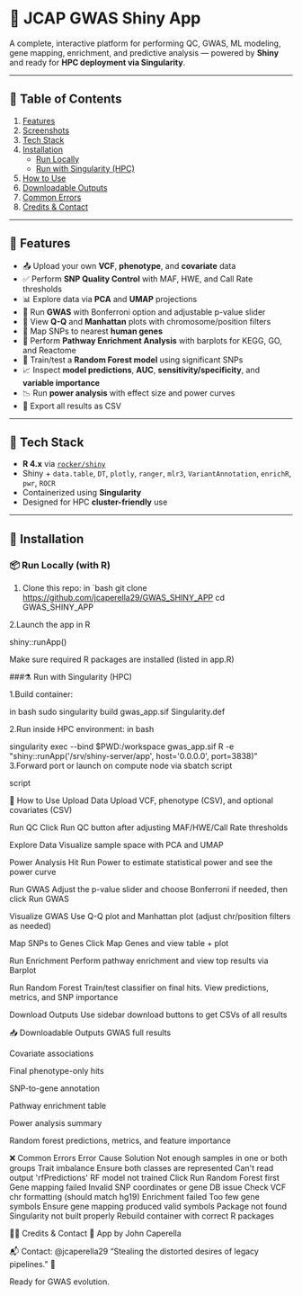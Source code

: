 # 🧬 JCAP GWAS Shiny App

A complete, interactive platform for performing QC, GWAS, ML modeling, gene mapping, enrichment, and predictive analysis — powered by **Shiny** and ready for **HPC deployment via Singularity**.

---

## 🔗 Table of Contents

1. [Features](#features)
2. [Screenshots](#screenshots)
3. [Tech Stack](#tech-stack)
4. [Installation](#installation)
   - [Run Locally](#run-locally)
   - [Run with Singularity (HPC)](#run-with-singularity-hpc)
5. [How to Use](#how-to-use)
6. [Downloadable Outputs](#downloadable-outputs)
7. [Common Errors](#common-errors)
8. [Credits & Contact](#credits--contact)

---

## 🚀 Features

- 📤 Upload your own **VCF**, **phenotype**, and **covariate** data
- ✅ Perform **SNP Quality Control** with MAF, HWE, and Call Rate thresholds
- 📊 Explore data via **PCA** and **UMAP** projections
- 🔬 Run **GWAS** with Bonferroni option and adjustable p-value slider
- 🧪 View **Q-Q** and **Manhattan** plots with chromosome/position filters
- 🧬 Map SNPs to nearest **human genes**
- 🧭 Perform **Pathway Enrichment Analysis** with barplots for KEGG, GO, and Reactome
- 🤖 Train/test a **Random Forest model** using significant SNPs
- 📈 Inspect **model predictions**, **AUC**, **sensitivity/specificity**, and **variable importance**
- 📉 Run **power analysis** with effect size and power curves
- 🧾 Export all results as CSV


---

## 🧱 Tech Stack

- **R 4.x** via [`rocker/shiny`](https://hub.docker.com/r/rocker/shiny)
- Shiny + `data.table`, `DT`, `plotly`, `ranger`, `mlr3`, `VariantAnnotation`, `enrichR`, `pwr`, `ROCR`
- Containerized using **Singularity**
- Designed for HPC **cluster-friendly** use

---

## 🔧 Installation

### 📦 Run Locally (with R)

1. Clone this repo:
   in `bash
   git clone https://github.com/jcaperella29/GWAS_SHINY_APP
   cd GWAS_SHINY_APP

2.Launch the app
in R

shiny::runApp()

Make sure required R packages are installed (listed in app.R)

###⚗️ Run with Singularity (HPC)

1.Build container:

in bash
sudo singularity build gwas_app.sif Singularity.def

2.Run inside HPC environment:
in bash

singularity exec --bind $PWD:/workspace gwas_app.sif R -e "shiny::runApp('/srv/shiny-server/app', host='0.0.0.0', port=3838)"
3.Forward port or launch on compute node via sbatch script

script

🧭 How to Use
Upload Data
Upload VCF, phenotype (CSV), and optional covariates (CSV)

Run QC
Click Run QC button after adjusting MAF/HWE/Call Rate thresholds

Explore Data
Visualize sample space with PCA and UMAP

Power Analysis
Hit Run Power to estimate statistical power and see the power curve

Run GWAS
Adjust the p-value slider and choose Bonferroni if needed, then click Run GWAS

Visualize GWAS
Use Q-Q plot and Manhattan plot (adjust chr/position filters as needed)

Map SNPs to Genes
Click Map Genes and view table + plot

Run Enrichment
Perform pathway enrichment and view top results via Barplot

Run Random Forest
Train/test classifier on final hits. View predictions, metrics, and SNP importance

Download Outputs
Use sidebar download buttons to get CSVs of all results

📥 Downloadable Outputs
GWAS full results

Covariate associations

Final phenotype-only hits

SNP-to-gene annotation

Pathway enrichment table

Power analysis summary

Random forest predictions, metrics, and feature importance

❌ Common Errors
Error	Cause	Solution
Not enough samples in one or both groups	Trait imbalance	Ensure both classes are represented
Can't read output 'rfPredictions'	RF model not trained	Click Run Random Forest first
Gene mapping failed	Invalid SNP coordinates or gene DB issue	Check VCF chr formatting (should match hg19)
Enrichment failed	Too few gene symbols	Ensure gene mapping produced valid symbols
Package not found	Singularity not built properly	Rebuild container with correct R packages

🙋‍♂️ Credits & Contact
🔬 App by John Caperella

📬 Contact: @jcaperella29
“Stealing the distorted desires of legacy pipelines.” 🎩

Ready for GWAS evolution.












